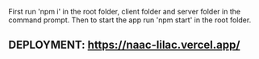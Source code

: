 First run 'npm i' in the root folder, client folder and server folder in the command prompt.
Then to start the app run 'npm start' in the root folder.
 ## DEPLOYMENT:  https://naac-lilac.vercel.app/
